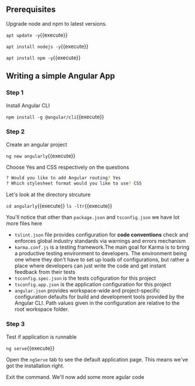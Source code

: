 ## Prerequisites

Upgrade node and npm to latest versions.

`apt update -y`{{execute}}

`apt install nodejs -y`{{execute}}

`apt install npm -y`{{execute}}

## Writing a simple Angular App

### Step 1

Install Angular CLI

`npm install -g @angular/cli`{{execute}}

### Step 2

Create an angular project

`ng new angularly`{{execute}}

Choose Yes and CSS respectively on the questions 

```bash
? Would you like to add Angular routing? Yes
? Which stylesheet format would you like to use? CSS
```

Let's look at the directory strcuture

`cd angularly`{{execute}}
`ls -ltr`{{execute}}

You'll notice that other than `package.json` and `tsconfig.json` we have lot more files here

- `tslint.json` file provides configuration for **code conventions** check and enforces global industry standards via warnings and errors mechanism
- `karma.conf.js` is a testing framework.The main goal for Karma is to bring a productive testing environment to developers. The environment being one where they don't have to set up loads of configurations, but rather a place where developers can just write the code and get instant feedback from their tests
- `tsconfig.spec.json` is the tests cofiguration for this project
- `tsconfig.app.json` is the application configuration for this project
- `angular.json` provides workspace-wide and project-specific configuration defaults for build and development tools provided by the Angular CLI. Path values given in the configuration are relative to the root workspace folder.

### Step 3

Test if application is runnable

`ng serve`{{execute}}

Open the `ngServe` tab to see the default application page. This means we've got the installation right.

Exit the command. We'll now add some more agular code
